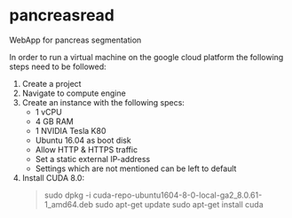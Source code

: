 # pancreasread
WebApp for pancreas segmentation

In order to run a virtual machine on the google cloud platform the following steps need to be followed:

1. Create a project
1. Navigate to compute engine
1. Create an instance with the following specs:
      - 1 vCPU
      - 4 GB RAM
      - 1 NVIDIA Tesla K80
      - Ubuntu 16.04 as boot disk
      - Allow HTTP & HTTPS traffic
      - Set a static external IP-address
      - Settings which are not mentioned can be left to default
1. Install CUDA 8.0:
      > sudo dpkg -i cuda-repo-ubuntu1604-8-0-local-ga2_8.0.61-1_amd64.deb
      > sudo apt-get update
      > sudo apt-get install cuda


